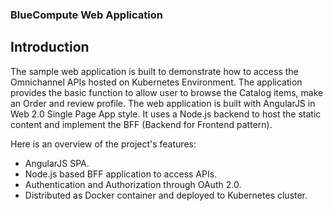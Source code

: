 ### BlueCompute Web Application 

## Introduction

The sample web application is built to demonstrate how to access the Omnichannel APIs hosted on Kubernetes Environment. The application provides the basic function to allow user to browse the Catalog items, make an Order and review profile. The web application is built with AngularJS in Web 2.0 Single Page App style. It uses a Node.js backend to host the static content and implement the BFF (Backend for Frontend pattern).

Here is an overview of the project's features:

- AngularJS SPA.
- Node.js based BFF application to access APIs.
- Authentication and Authorization through OAuth 2.0.
- Distributed as Docker container and deployed to Kubernetes cluster.


